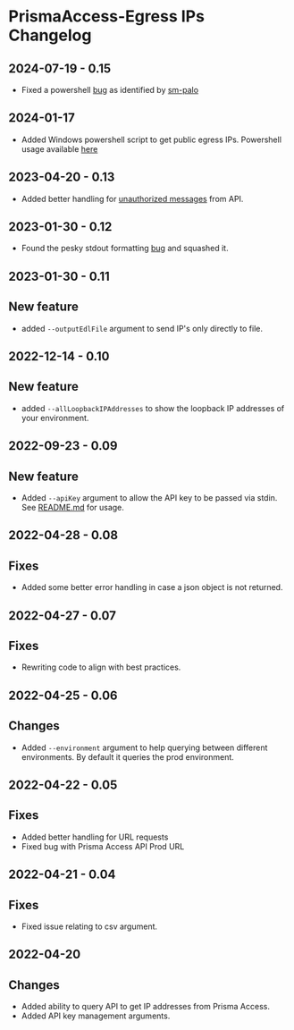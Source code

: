 # PrismaAccess-Egress IPs Changelog
## 2024-07-19 - 0.15
* Fixed a powershell [bug](https://github.com/TheScriptGuy/PrismaAccess-EgressIPs/issues/10) as identified by [sm-palo](https://github.com/sm-palo)

## 2024-01-17
* Added Windows powershell script to get public egress IPs. Powershell usage available [here](https://github.com/TheScriptGuy/PrismaAccess-EgressIPs/blob/main/README-powershell.md)

## 2023-04-20 - 0.13
* Added better handling for [unauthorized messages](https://github.com/TheScriptGuy/PrismaAccess-EgressIPs/issues/7) from API.

## 2023-01-30 - 0.12
* Found the pesky stdout formatting [bug](https://github.com/TheScriptGuy/PrismaAccess-EgressIPs/issues/4) and squashed it.

## 2023-01-30 - 0.11
## New feature
* added `--outputEdlFile` argument to send IP's only directly to file.

## 2022-12-14 - 0.10
## New feature
* added `--allLoopbackIPAddresses` to show the loopback IP addresses of your environment.

## 2022-09-23 - 0.09
## New feature
* Added `--apiKey` argument to allow the API key to be passed via stdin. See [README.md](https://github.com/TheScriptGuy/PrismaAccess-EgressIPs/blob/main/README-python.md) for usage.

## 2022-04-28 - 0.08
## Fixes
* Added some better error handling in case a json object is not returned.

## 2022-04-27 - 0.07
## Fixes
* Rewriting code to align with best practices.

## 2022-04-25 - 0.06
## Changes
* Added `--environment` argument to help querying between different environments. By default it queries the prod environment.


## 2022-04-22 - 0.05
## Fixes
* Added better handling for URL requests
* Fixed bug with Prisma Access API Prod URL

## 2022-04-21 - 0.04
## Fixes
* Fixed issue relating to csv argument.


## 2022-04-20
## Changes
* Added ability to query API to get IP addresses from Prisma Access.
* Added API key management arguments.
